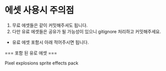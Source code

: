 # 에셋 사용시 주의점

1. 무료 에셋들은 같이 커밋해주셔도 됩니다.
2. 다만 유료 에셋들은 공유가 될 가능성이 있으니 gitignore 처리하고 커밋해주세요.
+ 유료 에셋 포함시 아래 적어주시면 됩니다.

=== 포함 된 유로 에셋 ===

Pixel explosions sprite effects pack